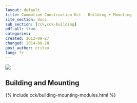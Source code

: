 ```yaml
---
layout: default
title: Commotion Construction Kit - Building + Mounting
site_section: docs
sub_section: [cck,cck-building]
pdf-all: true
categories: 
created: 2013-09-27
changed: 2014-08-20
post_author: critzo
lang: fr
---
```


<p><img src="/files/prep_install_finish_support008.png" class="img-responsive"><p>
<section>
<h2>Building and Mounting</h2>
{% include cck/building-mounting-modules.html %}
</section>

 
